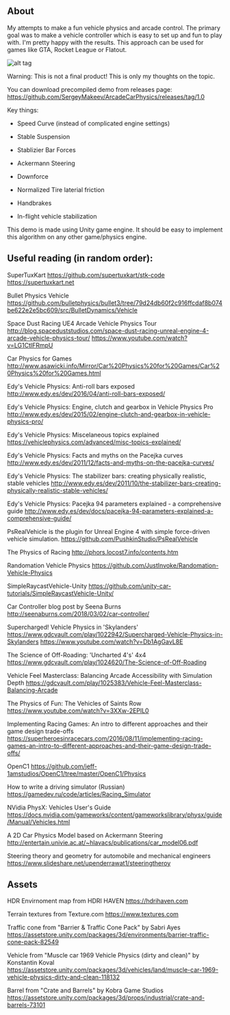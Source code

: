 ## About

My attempts to make a fun vehicle physics and arcade control.
The primary goal was to make a vehicle controller which is easy to set up and fun to play with.
I'm pretty happy with the results. This approach can be used for games like GTA, Rocket League or Flatout.

![alt tag](https://raw.githubusercontent.com/SergeyMakeev/ArcadeCarPhysics/master/ArcadeCarPhysics.gif)

Warning: This is not a final product! This is only my thoughts on the topic.

You can download precompiled demo from releases page:
https://github.com/SergeyMakeev/ArcadeCarPhysics/releases/tag/1.0

Key things:

* Speed Curve (instead of complicated engine settings)

* Stable Suspension

* Stablizier Bar Forces

* Ackermann Steering

* Downforce

* Normalized Tire laterial friction

* Handbrakes

* In-flight vehicle stabilization


This demo is made using Unity game engine.
It should be easy to implement this algorithm on any other game/physics engine.

## Useful reading (in random order):

SuperTuxKart
https://github.com/supertuxkart/stk-code
https://supertuxkart.net

Bullet Physics Vehicle
https://github.com/bulletphysics/bullet3/tree/79d24db60f2c916ffcdaf8b074be622e2e5bc609/src/BulletDynamics/Vehicle

Space Dust Racing UE4 Arcade Vehicle Physics Tour
http://blog.spaceduststudios.com/space-dust-racing-unreal-engine-4-arcade-vehicle-physics-tour/
https://www.youtube.com/watch?v=LG1CtlFRmpU

Car Physics for Games
http://www.asawicki.info/Mirror/Car%20Physics%20for%20Games/Car%20Physics%20for%20Games.html

Edy's Vehicle Physics: Anti-roll bars exposed
http://www.edy.es/dev/2016/04/anti-roll-bars-exposed/

Edy's Vehicle Physics: Engine, clutch and gearbox in Vehicle Physics Pro
http://www.edy.es/dev/2015/02/engine-clutch-and-gearbox-in-vehicle-physics-pro/

Edy's Vehicle Physics: Miscelaneous topics explained
https://vehiclephysics.com/advanced/misc-topics-explained/

Edy's Vehicle Physics: Facts and myths on the Pacejka curves
http://www.edy.es/dev/2011/12/facts-and-myths-on-the-pacejka-curves/

Edy's Vehicle Physics: The stabilizer bars: creating physically realistic, stable vehicles
http://www.edy.es/dev/2011/10/the-stabilizer-bars-creating-physically-realistic-stable-vehicles/

Edy's Vehicle Physics: Pacejka 94 parameters explained - a comprehensive guide
http://www.edy.es/dev/docs/pacejka-94-parameters-explained-a-comprehensive-guide/

PsRealVehicle is the plugin for Unreal Engine 4 with simple force-driven vehicle simulation.
https://github.com/PushkinStudio/PsRealVehicle

The Physics of Racing
http://phors.locost7.info/contents.htm

Randomation Vehicle Physics
https://github.com/JustInvoke/Randomation-Vehicle-Physics

SimpleRaycastVehicle-Unity
https://github.com/unity-car-tutorials/SimpleRaycastVehicle-Unity/

Car Controller blog post by Seena Burns
http://seenaburns.com/2018/03/02/car-controller/

Supercharged! Vehicle Physics in 'Skylanders'
https://www.gdcvault.com/play/1022942/Supercharged-Vehicle-Physics-in-Skylanders
https://www.youtube.com/watch?v=Db1AgGavL8E

The Science of Off-Roading: 'Uncharted 4's' 4x4
https://www.gdcvault.com/play/1024620/The-Science-of-Off-Roading

Vehicle Feel Masterclass: Balancing Arcade Accessibility with Simulation Depth
https://gdcvault.com/play/1025383/Vehicle-Feel-Masterclass-Balancing-Arcade

The Physics of Fun: The Vehicles of Saints Row
https://www.youtube.com/watch?v=3XXw-2EPlL0

Implementing Racing Games: An intro to different approaches and their game design trade-offs
https://superheroesinracecars.com/2016/08/11/implementing-racing-games-an-intro-to-different-approaches-and-their-game-design-trade-offs/

OpenC1
https://github.com/jeff-1amstudios/OpenC1/tree/master/OpenC1/Physics

How to write a driving simulator (Russian)
https://gamedev.ru/code/articles/Racing_Simulator

NVidia PhysX: Vehicles User's Guide
https://docs.nvidia.com/gameworks/content/gameworkslibrary/physx/guide/Manual/Vehicles.html

A 2D Car Physics Model based on Ackermann Steering
http://entertain.univie.ac.at/~hlavacs/publications/car_model06.pdf

Steering theory and geometry for automobile and mechanical engineers
https://www.slideshare.net/upenderrawat1/steeringtheroy


## Assets

HDR Envirnoment map from HDRI HAVEN 
https://hdrihaven.com

Terrain textures from Texture.com
https://www.textures.com

Traffic cone from "Barrier & Traffic Cone Pack" by Sabri Ayes
https://assetstore.unity.com/packages/3d/environments/barrier-traffic-cone-pack-82549

Vehicle from "Muscle car 1969 Vehicle Physics (dirty and clean)" by Konstantin Koval
https://assetstore.unity.com/packages/3d/vehicles/land/muscle-car-1969-vehicle-physics-dirty-and-clean-118132

Barrel from "Crate and Barrels" by Kobra Game Studios
https://assetstore.unity.com/packages/3d/props/industrial/crate-and-barrels-73101
